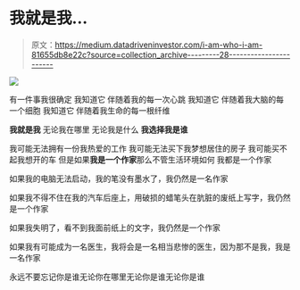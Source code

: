 # 我就是我…

> 原文：<https://medium.datadriveninvestor.com/i-am-who-i-am-81655db8e22c?source=collection_archive---------28----------------------->

![](img/36966670c06fbbb9f43050fc909e9692.png)

有一件事我很确定
我知道它
伴随着我的每一次心跳
我知道它
伴随着我大脑的每一个细胞
我知道它
伴随着我生命的每一根纤维

**我就是我**
无论我在哪里
无论我是什么
**我选择我是谁**

我可能无法拥有一份我热爱的工作
我可能无法买下我梦想居住的房子
我可能买不起我想开的车
但是如果**我是一个作家**那么不管生活环境如何
我都是一个作家

如果我的电脑无法启动，我的笔没有墨水了，我仍然是一名作家

如果我不得不住在我的汽车后座上，用破损的蜡笔头在肮脏的废纸上写字，我仍然是一个作家

如果我失明了，看不到我面前纸上的文字，我仍然是一个作家

如果我有可能成为一名医生，我将会是一名相当悲惨的医生，因为那不是我，我是一名作家

永远不要忘记你是谁无论你在哪里无论你是谁无论你是谁